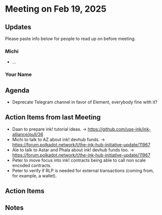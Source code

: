 # Meeting on Feb 19, 2025

## Updates

Please paste info below for people to read up on before meeting.

### Michi
- …

### Your Name

## Agenda
- Deprecate Telegram channel in favor of Element, everybody fine with it?

## Action Items from last Meeting
- Daan to prepare ink! tutorial ideas. -> https://github.com/use-ink/ink-alliance/pull/36
- Michi to talk to AZ about ink! devhub funds. -> https://forum.polkadot.network/t/the-ink-hub-initiative-update/11967
- Ale to talk to Astar and Phala about ink! devhub funds too. -> https://forum.polkadot.network/t/the-ink-hub-initiative-update/11967
- Peter to move focus into ink! contracts being able to call non scale encoded contracts.
- Peter to verify if RLP is needed for external transactions (coming from, for example, a wallet).

## Action Items

## Notes
